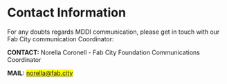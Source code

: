# Contact Information

For any doubts regards MDDI communication, please get in touch with our Fab City communication Coordinator:

**CONTACT:** Norella Coronell - Fab City Foundation Communications Coordinator

**MAIL:** <mark style="color:blue;">norella@fab.city</mark>
